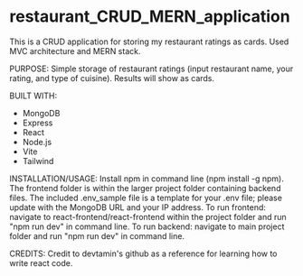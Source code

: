 # restaurant_CRUD_MERN_application

This is a CRUD application for storing my restaurant ratings as cards. Used MVC architecture and MERN stack.

PURPOSE:
Simple storage of restaurant ratings (input restaurant name, your rating, and type of cuisine).
Results will show as cards.

BUILT WITH:

- MongoDB
- Express
- React
- Node.js
- Vite
- Tailwind

INSTALLATION/USAGE:
Install npm in command line (npm install -g npm).
The frontend folder is within the larger project folder containing backend files.
The included .env_sample file is a template for your .env file; please update with the MongoDB URL and your IP address.
To run frontend: navigate to react-frontend/react-frontend within the project folder and run "npm run dev" in command line.
To run backend: navigate to main project folder and run "npm run dev" in command line.

CREDITS:
Credit to devtamin's github as a reference for learning how to write react code.
